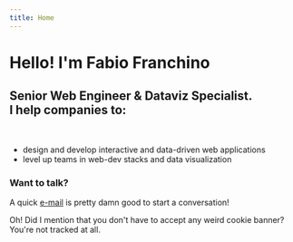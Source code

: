```yaml
---
title: Home
---
```


# Hello! I'm Fabio Franchino

## Senior Web Engineer & Dataviz Specialist. <br />I help companies to:

<br />

- design and develop <span class="s" data-type="underline">interactive</span> and <span class="s" data-type="underline">data-driven</span> web applications
- level up teams in <span class="s" data-type="underline">web-dev stacks</span> and <span class="s" data-type="underline">data visualization</span>


<Stats></Stats>


### Want to talk?

A quick <span class="s" data-type="underline" data-color="#333">[e-mail](mailto:fabio.franchino@gmail.com)</span> is pretty damn good to start a conversation!

Oh! Did I mention that you don't have to accept any weird cookie banner?
<br />You're <span class="s" data-type="underline" data-color="#333">not tracked</span> at all.